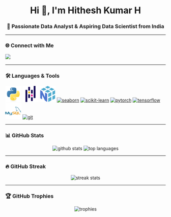 <h1 align="center">Hi 👋, I'm Hithesh Kumar H</h1>
<h3 align="center">🚀 Passionate Data Analyst & Aspiring Data Scientist from India</h3>

---

### 🌐 Connect with Me
<p align="left">
<a href="https://linkedin.com/in/hitheshkumarh" target="blank">
  <img src="https://img.shields.io/badge/LinkedIn-%230077B5.svg?&style=for-the-badge&logo=linkedin&logoColor=white" />
</a>
</p>

---

### 🛠️ Languages & Tools
<p align="left">
  <a href="https://www.python.org/" target="_blank"><img src="https://raw.githubusercontent.com/devicons/devicon/master/icons/python/python-original.svg" alt="python" width="50" height="50"/></a>
  <a href="https://pandas.pydata.org/" target="_blank"><img src="https://raw.githubusercontent.com/devicons/devicon/master/icons/pandas/pandas-original.svg" alt="pandas" width="50" height="50"/></a>
  <a href="https://numpy.org/" target="_blank"><img src="https://raw.githubusercontent.com/devicons/devicon/master/icons/numpy/numpy-original.svg" alt="numpy" width="50" height="50"/></a>
  <a href="https://seaborn.pydata.org/" target="_blank"><img src="https://seaborn.pydata.org/_images/logo-mark-lightbg.svg" alt="seaborn" width="50" height="50"/></a>
  <a href="https://scikit-learn.org/" target="_blank"><img src="https://upload.wikimedia.org/wikipedia/commons/0/05/Scikit_learn_logo_small.svg" alt="scikit-learn" width="50" height="50"/></a>
  <a href="https://pytorch.org/" target="_blank"><img src="https://www.vectorlogo.zone/logos/pytorch/pytorch-icon.svg" alt="pytorch" width="50" height="50"/></a>
  <a href="https://www.tensorflow.org/" target="_blank"><img src="https://www.vectorlogo.zone/logos/tensorflow/tensorflow-icon.svg" alt="tensorflow" width="50" height="50"/></a>
  <a href="https://www.mysql.com/" target="_blank"><img src="https://raw.githubusercontent.com/devicons/devicon/master/icons/mysql/mysql-original-wordmark.svg" alt="mysql" width="50" height="50"/></a>
  <a href="https://git-scm.com/" target="_blank"><img src="https://www.vectorlogo.zone/logos/git-scm/git-scm-icon.svg" alt="git" width="50" height="50"/></a>
</p>

---
### 📊 GitHub Stats
<p align="center">
  <img src="https://github-readme-stats.vercel.app/api?username=hiteshkumarrh&show_icons=true&theme=tokyonight" alt="github stats" height="180"/>
  <img src="https://github-readme-stats.vercel.app/api/top-langs/?username=hiteshkumarrh&layout=compact&theme=tokyonight" alt="top languages" height="180"/>
</p>

---

### 🔥 GitHub Streak
<p align="center">
  <img src="https://streak-stats.demolab.com?user=hiteshkumarrh&theme=tokyonight" alt="streak stats" />
</p>

---

### 🏆 GitHub Trophies
<p align="center">
  <img src="https://github-profile-trophy.vercel.app/?username=hiteshkumarrh&theme=dracula&no-frame=true&row=1&column=6" alt="trophies" />
</p>

